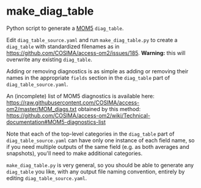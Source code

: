 # make_diag_table

Python script to generate a [MOM5](https://github.com/mom-ocean/MOM5) `diag_table`.

Edit `diag_table_source.yaml` and run `make_diag_table.py` to create a `diag_table` with standardized filenames as in https://github.com/COSIMA/access-om2/issues/185. **Warning:** this will overwrite any existing `diag_table`.

Adding or removing diagnostics is as simple as adding or removing their names in the appropriate `fields` section in the `diag_table` part of `diag_table_source.yaml`.

An (incomplete) list of MOM5 diagnostics is available here:
https://raw.githubusercontent.com/COSIMA/access-om2/master/MOM_diags.txt
obtained by this method:
https://github.com/COSIMA/access-om2/wiki/Technical-documentation#MOM5-diagnostics-list

Note that each of the top-level categories in the `diag_table` part of `diag_table_source.yaml` can have only one instance of each field name, so if you need multiple outputs of the same field (e.g. as both averages and snapshots), you'll need to make additional categories.

`make_diag_table.py` is very general, so you should be able to generate any `diag_table` you like, with any output file naming convention, entirely by editing `diag_table_source.yaml`.